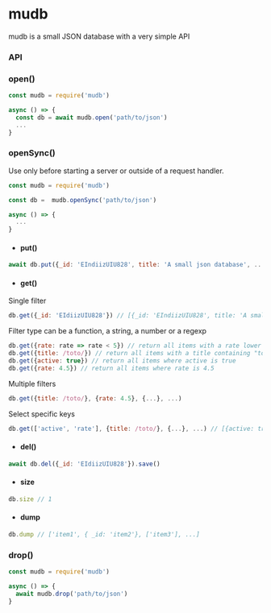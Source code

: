 # mudb

mudb is a small JSON database with a very simple API

### API

### open()
```javascript
const mudb = require('mudb')

async () => {
  const db = await mudb.open('path/to/json')
  ...
}
```

### openSync()
Use only before starting a server or outside of a request handler.
```javascript
const mudb = require('mudb')

const db =  mudb.openSync('path/to/json')

async () => {
  ...
}
```

- #### put()
```javascript
await db.put({_id: 'EIndiizUIU828', title: 'A small json database', ... }).save()
```

- #### get()
Single filter
```javascript
db.get({_id: 'EIdiizUIU828'}) // [{_id: 'EIndiizUIU828', title: 'A small json database', ... }]
```

Filter type can be a function, a string, a number or a regexp
```javascript
db.get({rate: rate => rate < 5}) // return all items with a rate lower than 5
db.get({title: /toto/}) // return all items with a title containing "toto"
db.get({active: true}) // return all items where active is true
db.get({rate: 4.5}) // return all items where rate is 4.5
```

Multiple filters
```javascript
db.get({title: /toto/}, {rate: 4.5}, {...}, ...)
```

Select specific keys
```javascript
db.get(['active', 'rate'], {title: /toto/}, {...}, ...) // [{active: true, rate: 5}, ...]
```

- #### del()
```javascript
await db.del({_id: 'EIdiizUIU828'}).save()
```

- #### size
```javascript
db.size // 1
```

- #### dump
```javascript
db.dump // ['item1', { _id: 'item2'}, ['item3'], ...]
```


### drop()
```javascript
const mudb = require('mudb')

async () => {
  await mudb.drop('path/to/json')
}
```

